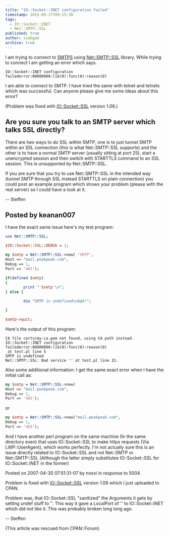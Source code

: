 ```yaml
---
title: "IO::Socket::INET configuration failed"
timestamp: 2015-09-17T09:15:30
tags:
  - IO::Socket::INET
  - Net::SMTP::SSL
published: true
author: szabgab
archive: true
---
```



I am trying to connect to [SMTPS](https://en.wikipedia.org/wiki/SMTPS) using [Net::SMTP::SSL](https://metacpan.org/pod/Net::SMTP::SSL) library.
While trying to connect I am getting an error which says.

```
IO::Socket::INET configuration failederror:00000000:lib(0):func(0):reason(0)
```

I am able to connect to SMTP. I have tried the same with telnet and telnets which was successful.
Can anyone please give me some ideas about this error?

(Problem was fixed with [IO::Socket::SSL](https://metacpan.org/pod/IO::Socket::SSL) version 1.06.)


## Are you sure you talk to an SMTP server which talks SSL directly?

There are two ways to do SSL within SMTP, one is to just tunnel SMTP within an SSL connection (this is what Net::SMTP::SSL supports)
and the other is to have a normal SMTP server (usually sitting at port 25), start a unencrypted session and then switch with
STARTTLS command to an SSL session. This is unsupported by Net::SMTP::SSL.

If you are sure that you try to use Net::SMTP::SSL in the intended way (tunnel SMTP through SSL instead STARTTLS on plain connection)
you could post an example program which shows your problem (please with the real server) so I could have a look at it.

-- Steffen

## Posted by keanan007

I have the exact same issue here's my test program:

```perl
use Net::SMTP::SSL;

$IO::Socket::SSL::DEBUG = 1;

my $smtp = Net::SMTP::SSL->new( 'SMTP',
Host => "mail.peakpeak.com",
Debug => 1,
Port => '465');

if(defined $smtp)
{
        print "'$smtp'\n";
} else {

        die "SMTP is undefined\n$@$!";

}

$smtp->quit;
```

Here's the output of this program:

```
CA file certs/my-ca.pem not found, using CA path instead.
IO::Socket::INET configuration failederror:00000000:lib(0):func(0):reason(0)
 at test.pl line 5
SMTP is undefined
Net::SMTP::SSL: Bad service '' at test.pl line 15.
```


Also some additional information: I get the same exact error when I have the initial call as:

```perl
my $smtp = Net::SMTP::SSL->new(
Host => "mail.peakpeak.com",
Debug => 1,
Port => '465');
```

or

```perl
my $smtp = Net::SMTP::SSL->new("mail.peakpeak.com",
Debug => 1,
Port => '465');
```

And I have another perl program on the same machine (In the same directory even) that uses
IO::Socket::SSL to make https requests (Via LWP::UserAgent), which works perfectly. I'm not actually sure this is an issue
directly related to IO::Socket::SSL and not Net::SMTP or Net::SMTP::SSL (Although the latter simply substitutes IO::Socket::SSL for IO::Socket::INET in the former)

Posted on 2007-04-30 07:51:31-07 by noxxi in response to 5004

Problem is fixed with [IO::Socket::SSL](https://metacpan.org/pod/IO::Socket::SSL) version 1.06 which I just uploaded to CPAN.

Problem was, that IO::Socket::SSL "sanitized" the Arguments it gets by setting undef stuff to ''.
This way it gave a LocalPort of '' to IO::Socket::INET which did not like it.
This was probably broken long long ago.

-- Steffen

(This article was rescued from CPAN::Forum)
<!-- from http://cpanforum.com/threads/3706 -->


